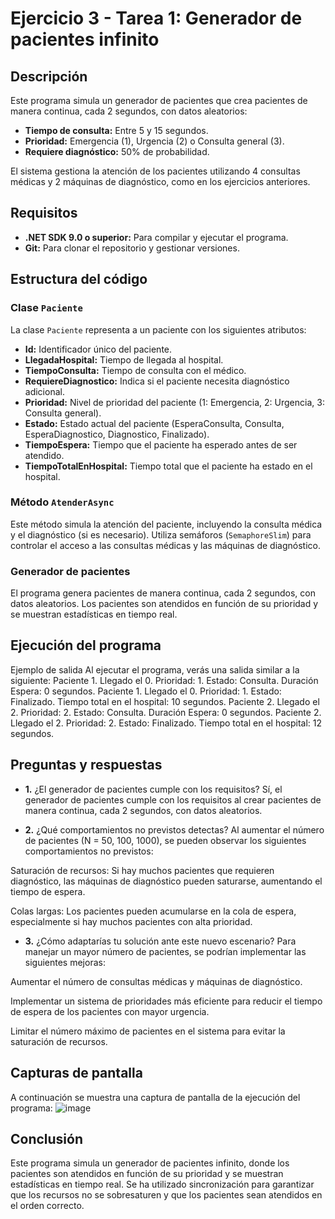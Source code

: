 # Ejercicio 3 - Tarea 1: Generador de pacientes infinito

## Descripción
Este programa simula un generador de pacientes que crea pacientes de manera continua, cada 2 segundos, con datos aleatorios:
- **Tiempo de consulta:** Entre 5 y 15 segundos.
- **Prioridad:** Emergencia (1), Urgencia (2) o Consulta general (3).
- **Requiere diagnóstico:** 50% de probabilidad.

El sistema gestiona la atención de los pacientes utilizando 4 consultas médicas y 2 máquinas de diagnóstico, como en los ejercicios anteriores.

## Requisitos
- **.NET SDK 9.0 o superior:** Para compilar y ejecutar el programa.
- **Git:** Para clonar el repositorio y gestionar versiones.

## Estructura del código

### Clase `Paciente`
La clase `Paciente` representa a un paciente con los siguientes atributos:
- **Id:** Identificador único del paciente.
- **LlegadaHospital:** Tiempo de llegada al hospital.
- **TiempoConsulta:** Tiempo de consulta con el médico.
- **RequiereDiagnostico:** Indica si el paciente necesita diagnóstico adicional.
- **Prioridad:** Nivel de prioridad del paciente (1: Emergencia, 2: Urgencia, 3: Consulta general).
- **Estado:** Estado actual del paciente (EsperaConsulta, Consulta, EsperaDiagnostico, Diagnostico, Finalizado).
- **TiempoEspera:** Tiempo que el paciente ha esperado antes de ser atendido.
- **TiempoTotalEnHospital:** Tiempo total que el paciente ha estado en el hospital.

### Método `AtenderAsync`
Este método simula la atención del paciente, incluyendo la consulta médica y el diagnóstico (si es necesario). Utiliza semáforos (`SemaphoreSlim`) para controlar el acceso a las consultas médicas y las máquinas de diagnóstico.

### Generador de pacientes
El programa genera pacientes de manera continua, cada 2 segundos, con datos aleatorios. Los pacientes son atendidos en función de su prioridad y se muestran estadísticas en tiempo real.

## Ejecución del programa

Ejemplo de salida
Al ejecutar el programa, verás una salida similar a la siguiente:
Paciente 1. Llegado el 0. Prioridad: 1. Estado: Consulta. Duración Espera: 0 segundos.
Paciente 1. Llegado el 0. Prioridad: 1. Estado: Finalizado. Tiempo total en el hospital: 10 segundos.
Paciente 2. Llegado el 2. Prioridad: 2. Estado: Consulta. Duración Espera: 0 segundos.
Paciente 2. Llegado el 2. Prioridad: 2. Estado: Finalizado. Tiempo total en el hospital: 12 segundos.


## Preguntas y respuestas
- **1.** ¿El generador de pacientes cumple con los requisitos?
Sí, el generador de pacientes cumple con los requisitos al crear pacientes de manera continua, cada 2 segundos, con datos aleatorios.

- **2.** ¿Qué comportamientos no previstos detectas?
Al aumentar el número de pacientes (N = 50, 100, 1000), se pueden observar los siguientes comportamientos no previstos:

Saturación de recursos: Si hay muchos pacientes que requieren diagnóstico, las máquinas de diagnóstico pueden saturarse, aumentando el tiempo de espera.

Colas largas: Los pacientes pueden acumularse en la cola de espera, especialmente si hay muchos pacientes con alta prioridad.

- **3.** ¿Cómo adaptarías tu solución ante este nuevo escenario?
Para manejar un mayor número de pacientes, se podrían implementar las siguientes mejoras:

Aumentar el número de consultas médicas y máquinas de diagnóstico.

Implementar un sistema de prioridades más eficiente para reducir el tiempo de espera de los pacientes con mayor urgencia.

Limitar el número máximo de pacientes en el sistema para evitar la saturación de recursos.

## Capturas de pantalla
A continuación se muestra una captura de pantalla de la ejecución del programa:
![image](https://github.com/user-attachments/assets/5036939d-11ab-4c0a-b207-a5c6ea3a435e)



## Conclusión
Este programa simula un generador de pacientes infinito, donde los pacientes son atendidos en función de su prioridad y se muestran estadísticas en tiempo real. Se ha utilizado sincronización para garantizar que los recursos no se sobresaturen y que los pacientes sean atendidos en el orden correcto.

